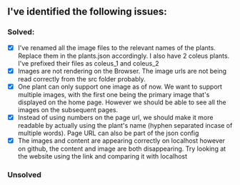 ## I've identified the following issues:

### Solved:
- [x] I've renamed all the image files to the relevant names of the plants. Replace them in the plants.json accordingly. I also have 2 coleus plants. I've prefixed their files as coleus_1 and coleus_2
- [x] Images are not rendering on the Browser. The image urls are not being read correctly from the src folder probably.
- [x] One plant can only support one image as of now. We want to support multiple images, with the first one being the primary image that's displayed on the home page. However we should be able to see all the images on the subsequent pages.
- [x] Instead of using numbers on the page url, we should make it more readable by actually using the plant's name (hyphen separated incase of multiple words). Page URL can also be part of the json config
- [x] The images and content are appearing correctly on localhost however on github, the content and image are both disappearing. Try looking at the website using the link and comparing it with localhost

### Unsolved